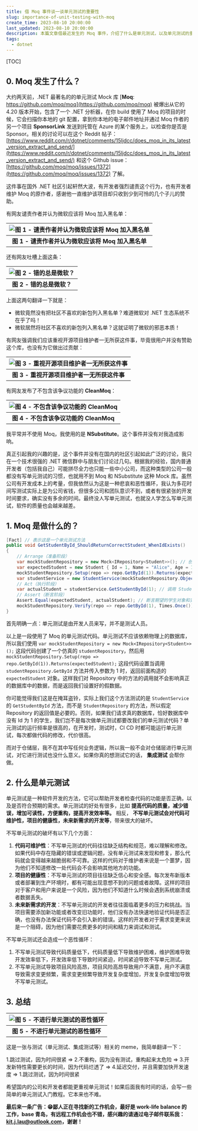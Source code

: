 ```yaml
---
title: 借 Moq 事件谈一谈单元测试的重要性
slug: importance-of-unit-testing-with-moq
create_time: 2023-08-10 20:00:00
last_updated: 2023-08-10 20:00:00
description: 本篇文章借最近发生的 Moq 事件，介绍了什么是单元测试，以及单元测试的重要性，不写单元测试可能导致的后果。
tags:
  - dotnet
---
```


[TOC]

## 0. Moq 发生了什么？

大约两天前，.NET 最著名的的单元测试 Mock 库 [**Moq**: https://github.com/moq/moq](https://github.com/moq/moq) 被爆出从它的 4.20 版本开始，包含了一个 .NET 分析器，在你 build 使用了 Moq 的项目的时候，它会扫描你本地的 git 配置，拿到你本地的电子邮件地址并通过 Moq 作者的另一个项目 **SponsorLink** 发送到托管在 Azure 的某个服务上，以检查你是否是 Sponsor。相关的讨论可以在这个 Reddit 帖子：[https://www.reddit.com/r/dotnet/comments/15ljdcc/does_moq_in_its_latest_version_extract_and_send/](https://www.reddit.com/r/dotnet/comments/15ljdcc/does_moq_in_its_latest_version_extract_and_send/) 和这个 Github issue：[https://github.com/moq/moq/issues/1372](https://github.com/moq/moq/issues/1372) 了解。

这件事在国外 .NET 社区引起轩然大波，有开发者强烈谴责这个行为，也有开发者维护 Moq 的原作者，感谢他一直维护该项目却只收到少到可怜的几个子儿的赞助。

有网友谴责作者并认为微软应该将 Moq 加入黑名单：

|![图 1 - 谴责作者并认为微软应该将 Moq 加入黑名单](assets/2023-08-10-20-20-00.png)|
|:-:|
|**图 1 - 谴责作者并认为微软应该将 Moq 加入黑名单**|

还有网友吐槽上面这条：

|![图 2 - 错的总是微软？](assets/2023-08-10-20-49-06.png)|
|:-:|
|**图 2 - 错的总是微软？**|

上面这两句翻译一下就是：

- 微软竟然没有把社区不喜欢的新包列入黑名单？难道微软对 .NET 生态系统不在乎了吗！
- 微软居然将社区不喜欢的新包列入黑名单？这就证明了微软的邪恶本质！

有网友强调我们应该重视开源项目维护者一无所获这件事，毕竟很用户并没有赞助这个库，也没有为它做出过贡献：

|![图 3 - 重视开源项目维护者一无所获这件事](assets/2023-08-10-20-23-12.png)|
|:-:|
|**图 3 - 重视开源项目维护者一无所获这件事**|

有网友发布了不包含该争议功能的 **CleanMoq**：

|![图 4 - 不包含该争议功能的 CleanMoq](assets/2023-08-10-20-24-36.png)|
|:-:|
|**图 4 - 不包含该争议功能的 CleanMoq**|

我平常并不使用 Moq，我使用的是 **NSubstitute**。这个事件并没有对我造成影响。

真正引起我的兴趣的是，这个事件并没有在国内的社区引起如此广泛的讨论，我只在一个技术很强的 .NET 微信群中与朋友们讨论过几句。根据我的经验，国内普通开发者（包括我自己）可能拼尽全力也只能一些中小公司，而这种类型的公司一般都没有写单元测试的习惯，也就用不到 Moq 和 NSubstitute 这种 Mock 库。虽然公司有开发成本上的考量，但我依然认为这是一种悲哀和恶性循环，我认为多花时间写测试实际上是为公司省钱，但很多公司和团队意识不到，或者有很紧张的开发时间要求，确实没有多余的时间。最终没人写单元测试，也就没人学怎么写单元测试，软件的质量也会越来越差。

## 1. Moq 是做什么的？

```csharp
[Fact] // 表示这是一个单元测试方法
public void GetStudentById_ShouldReturnCorrectStudent_WhenIdExists()
{
    // Arrange（准备阶段）
    var mockStudentRepository = new Mock<IRepository<Student>>(); // 创建一个 Mock 对象，模拟 IRepository<Student> 接口的行为
    var expectedStudent = new Student { Id = 1, Name = "Alice", Age = 18 }; // 创建一个期望返回的学生对象
    mockStudentRepository.Setup(repo => repo.GetById(1)).Returns(expectedStudent); // 设置当调用 GetById 方法，并传入参数为 1 时，返回期望的学生对象
    var studentService = new StudentService(mockStudentRepository.Object); // 创建一个 StudentService 对象，并传入 Mock 对象的 Object 属性，作为依赖注入
    // Act（执行阶段）
    var actualStudent = studentService.GetStudentById(1); // 调用 StudentService 的 GetStudentById 方法，并传入参数为 1
    // Assert（断言阶段）
    Assert.Equal(expectedStudent, actualStudent); // 断言期望的学生对象和实际返回的学生对象相等
    mockStudentRepository.Verify(repo => repo.GetById(1), Times.Once()); // 验证 Mock 对象的 GetById 方法被调用了一次，并传入了参数为 1 
}
```

首先明确一点：单元测试是由开发人员来写，并不是测试人员。

以上是一段使用了 Moq 的单元测试代码。单元测试不应该依赖物理上的数据库，所以我们使用 `var mockStudentRepository = new Mock<IRepository<Student>>();` 这段代码创建了一个仿真的 `studentRepository`，然后用 `mockStudentRepository.Setup(repo => repo.GetById(1)).Returns(expectedStudent);` 这段代码设置当调用 `studentRepository.GetById` 方法并传入参数为 1 时，返回前面构造的 `expectedStudent` 对象。这样我们对 Repository 中的方法的调用就不会影响真正的数据库中的数据，而是返回我们设置好的假数据。

你可能觉得我们这是在掩耳盗铃，实际上我们这个方法测试的是 `StudentService` 的 `GetStudentById` 方法，而不是 `StudentRepository` 的方法，所以假定 Repository 的返回值是必要的。否则，如果我们请求真的数据库，恰好数据库中没有 Id 为 1 的学生，我们岂不是每次做单元测试都要改我们的单元测试代码？单元测试的运行频率是很高的，在开发时，测试时，CI CD 时都可能运行单元测试，每次都做代码的修改，代价很高。

而对于仓储层，我不在其中写任何业务逻辑，所以我一般不会对仓储层进行单元测试，对它进行测试也没什么意义。如果你真的想测试它的话， **集成测试** 会帮你做。

## 2. 什么是单元测试

单元测试是一种软件开发的方法，它可以帮助开发者检查代码的功能是否正确，以及是否符合预期的需求。单元测试的好处有很多，比如 **提高代码的质量，减少错误，增加可读性，方便重构，提高开发效率等。** 相反， **不写单元测试会对代码可维护性，项目的健康性，未来新需求的开发等**，带来很大的破坏。

不写单元测试的破坏有以下几个方面：

1. **代码可维护性**：不写单元测试的代码往往缺乏结构和规范，难以理解和修改。如果代码中存在隐藏的错误或逻辑问题，没有单元测试来发现和修复，那么代码就会变得越来越脆弱和不可靠。这样的代码对于维护者来说是一个噩梦，因为他们不知道修改一处代码会不会影响其他地方的功能。
2. **项目的健康性**：不写单元测试的项目往往缺乏信心和安全感。每次发布新版本或者部署到生产环境时，都有可能出现意想不到的问题或者故障。这样的项目对于客户和用户来说是一个风险，因为他们不知道什么时候会遇到系统崩溃或者数据丢失。
3. **未来新需求的开发**：不写单元测试的开发者往往面临着更多的压力和挑战。当项目需要添加新功能或者改变旧功能时，他们没有办法快速地验证代码是否正确，也没有办法保证代码不会引入新的错误。这样的开发者对于需求变更来说是一个阻碍，因为他们需要花费更多的时间和精力来调试和测试。

不写单元测试还会造成一个恶性循环：

1. 不写单元测试导致代码质量低下，代码质量低下导致维护困难，维护困难导致开发效率低下，开发效率低下导致时间紧迫，时间紧迫导致不写单元测试。
2. 不写单元测试导致项目风险高昂，项目风险高昂导致用户不满意，用户不满意导致需求变更频繁，需求变更频繁导致开发复杂度增加，开发复杂度增加导致不写单元测试。

## 3. 总结

|![图 5 - 不进行单元测试的恶性循环](assets/2023-08-10-21-16-14.png)|
|:-:|
|**图 5 - 不进行单元测试的恶性循环**|

这是一张与测试（单元测试、集成测试等）相关的 meme，我简单翻译一下：

1.跳过测试，因为时间很紧 => 2.不重构，因为没有测试，重构起来太危险 => 3.开发新特性需要更长的时间，因为代码烂透了 => 4.延迟交付，并且需要加快开发速度 => 1.跳过测试，因为时间很紧

希望国内的公司和开发者都能更重视单元测试！如果后面我有时间的话，会写一些简单的单元测试入门教程。它本来也不难。

**最后来一条广告：😁鄙人正在寻找新的工作机会，最好是 work-life balance 的工作，base 青岛，有远程工作机会也不错，感兴趣的请通过电子邮件联系我：kit.j.lau@outlook.com，谢谢！**